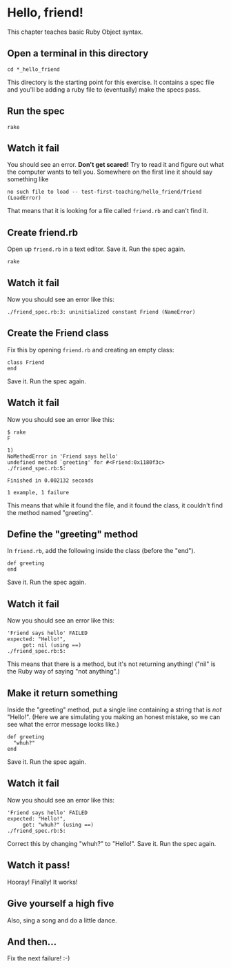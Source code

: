 # Hello, friend!

This chapter teaches basic Ruby Object syntax.

## Open a terminal in this directory

    cd *_hello_friend

This directory is the starting point for this exercise. It contains a spec file and you'll be adding a ruby file to (eventually) make the specs pass.

## Run the spec

    rake

## Watch it fail

You should see an error. **Don't get scared!** Try to read it and figure out what the computer wants to tell you. Somewhere on the first line it should say something like

    no such file to load -- test-first-teaching/hello_friend/friend (LoadError)

That means that it is looking for a file called `friend.rb` and can't find it.

## Create friend.rb

Open up `friend.rb` in a text editor. Save it. Run the spec again.

    rake

## Watch it fail

Now you should see an error like this:

    ./friend_spec.rb:3: uninitialized constant Friend (NameError)

## Create the Friend class

Fix this by opening `friend.rb` and creating an empty class:

    class Friend
    end

Save it. Run the spec again.

## Watch it fail

Now you should see an error like this:

    $ rake
    F

    1)
    NoMethodError in 'Friend says hello'
    undefined method `greeting' for #<Friend:0x1180f3c>
    ./friend_spec.rb:5:

    Finished in 0.002132 seconds

    1 example, 1 failure

This means that while it found the file, and it found the class, it couldn't find the method named "greeting".

## Define the "greeting" method

In `friend.rb`, add the following inside the class (before the "end").

    def greeting
    end

Save it. Run the spec again.

## Watch it fail

Now you should see an error like this:

    'Friend says hello' FAILED
    expected: "Hello!",
         got: nil (using ==)
    ./friend_spec.rb:5:

This means that there is a method, but it's not returning anything! ("nil" is the Ruby way of saying "not anything".)

## Make it return something

Inside the "greeting" method, put a single line containing a string that is *not* "Hello!". (Here we are simulating you making an honest mistake, so we can see what the error message looks like.)

    def greeting
      "whuh?"
    end

Save it. Run the spec again.

## Watch it fail

Now you should see an error like this:

    'Friend says hello' FAILED
    expected: "Hello!",
         got: "whuh?" (using ==)
    ./friend_spec.rb:5:

Correct this by changing "whuh?" to "Hello!". Save it. Run the spec again.

## Watch it pass!

Hooray! Finally! It works!

## Give yourself a high five

Also, sing a song and do a little dance.

## And then...

Fix the next failure! :-)
